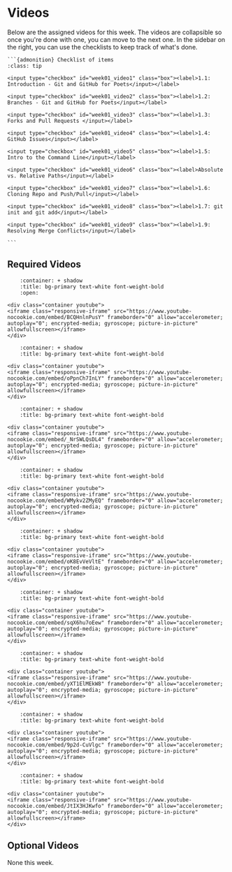 # Videos

Below are the assigned videos for this week. 
The videos are collapsible so once you're done with one, you can move to the next one.
In the sidebar on the right, you can use the checklists to keep track of what's done.

````{margin}
```{admonition} Checklist of items
:class: tip

<input type="checkbox" id="week01_video1" class="box"><label>1.1: Introduction - Git and GitHub for Poets</input></label>

<input type="checkbox" id="week01_video2" class="box"><label>1.2: Branches - Git and GitHub for Poets</input></label>

<input type="checkbox" id="week01_video3" class="box"><label>1.3: Forks and Pull Requests </input></label>

<input type="checkbox" id="week01_video4" class="box"><label>1.4: GitHub Issues</input></label>

<input type="checkbox" id="week01_video5" class="box"><label>1.5: Intro to the Command Line</input></label>

<input type="checkbox" id="week01_video6" class="box"><label>Absolute vs. Relative Paths</input></label>

<input type="checkbox" id="week01_video7" class="box"><label>1.6: Cloning Repo and Push/Pull</input></label>

<input type="checkbox" id="week01_video8" class="box"><label>1.7: git init and git add</input></label>

<input type="checkbox" id="week01_video9" class="box"><label>1.9: Resolving Merge Conflicts</input></label>

```
````

## Required Videos

```{dropdown} 1.1: Introduction - Git and GitHub for Poets
    :container: + shadow
    :title: bg-primary text-white font-weight-bold
    :open:

<div class="container youtube">
<iframe class="responsive-iframe" src="https://www.youtube-nocookie.com/embed/BCQHnlnPusY" frameborder="0" allow="accelerometer; autoplay="0"; encrypted-media; gyroscope; picture-in-picture" allowfullscreen></iframe>
</div>
```

```{dropdown} 1.2: Branches - Git and GitHub for Poets
    :container: + shadow
    :title: bg-primary text-white font-weight-bold

<div class="container youtube">
<iframe class="responsive-iframe" src="https://www.youtube-nocookie.com/embed/oPpnCh7InLY" frameborder="0" allow="accelerometer; autoplay="0"; encrypted-media; gyroscope; picture-in-picture" allowfullscreen></iframe>
</div>
```

```{dropdown} 1.3: Forks and Pull Requests 
    :container: + shadow
    :title: bg-primary text-white font-weight-bold

<div class="container youtube">
<iframe class="responsive-iframe" src="https://www.youtube-nocookie.com/embed/_NrSWLQsDL4" frameborder="0" allow="accelerometer; autoplay="0"; encrypted-media; gyroscope; picture-in-picture" allowfullscreen></iframe>
</div>
```

```{dropdown} 1.4: GitHub Issues
    :container: + shadow
    :title: bg-primary text-white font-weight-bold

<div class="container youtube">
<iframe class="responsive-iframe" src="https://www.youtube-nocookie.com/embed/WMykv2ZMyEQ" frameborder="0" allow="accelerometer; autoplay="0"; encrypted-media; gyroscope; picture-in-picture" allowfullscreen></iframe>
</div>
```

```{dropdown} 1.5: Intro to the Command Line
    :container: + shadow
    :title: bg-primary text-white font-weight-bold

<div class="container youtube">
<iframe class="responsive-iframe" src="https://www.youtube-nocookie.com/embed/oK8EvVeVltE" frameborder="0" allow="accelerometer; autoplay="0"; encrypted-media; gyroscope; picture-in-picture" allowfullscreen></iframe>
</div>
```

```{dropdown} Absolute vs. Relative Paths
    :container: + shadow
    :title: bg-primary text-white font-weight-bold

<div class="container youtube">
<iframe class="responsive-iframe" src="https://www.youtube-nocookie.com/embed/sqX6hu7oEew" frameborder="0" allow="accelerometer; autoplay="0"; encrypted-media; gyroscope; picture-in-picture" allowfullscreen></iframe>
</div>
```

```{dropdown} 1.6: Cloning Repo and Push/Pull
    :container: + shadow
    :title: bg-primary text-white font-weight-bold
    
<div class="container youtube">
<iframe class="responsive-iframe" src="https://www.youtube-nocookie.com/embed/yXT1ElMEkW8" frameborder="0" allow="accelerometer; autoplay="0"; encrypted-media; gyroscope; picture-in-picture" allowfullscreen></iframe>
</div>
```

```{dropdown} 1.7: git init and git add
    :container: + shadow
    :title: bg-primary text-white font-weight-bold

<div class="container youtube">
<iframe class="responsive-iframe" src="https://www.youtube-nocookie.com/embed/9p2d-CuVlgc" frameborder="0" allow="accelerometer; autoplay="0"; encrypted-media; gyroscope; picture-in-picture" allowfullscreen></iframe>
</div>
```

```{dropdown} 1.9: Resolving Merge Conflicts
    :container: + shadow
    :title: bg-primary text-white font-weight-bold

<div class="container youtube">
<iframe class="responsive-iframe" src="https://www.youtube-nocookie.com/embed/JtIX3HJKwfo" frameborder="0" allow="accelerometer; autoplay="0"; encrypted-media; gyroscope; picture-in-picture" allowfullscreen></iframe>
</div>
```

## Optional Videos

None this week.